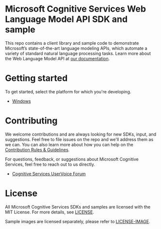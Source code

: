 Microsoft Cognitive Services Web Language Model API SDK and sample
==============================================================

This repo contains a client library and sample code to demonstrate Microsoft’s state-of-the-art language modeling APIs, which automate a variety of standard natural language processing tasks.
Learn more about the Web Language Model API at [our documentation](<https://www.microsoft.com/cognitive-services/en-us/web-language-model-api>).

Getting started
===============

To get started, select the platform for which you're developing.

-   [Windows](</WebLM/Windows/>)

Contributing
============
We welcome contributions and are always looking for new SDKs, input, and
suggestions. Feel free to file issues on the repo and we'll address them as we can. You can also learn more about how you can help on the [Contribution
Rules & Guidelines](</CONTRIBUTING.md>).

For questions, feedback, or suggestions about Microsoft Cognitive Services, feel free to reach out to us directly.

-   [Cognitive Services UserVoice Forum](<https://cognitive.uservoice.com>)

License
=======

All Microsoft Cognitive Services SDKs and samples are licensed with the MIT License. For more details, see
[LICENSE](</LICENSE.md>).

Sample images are licensed separately, please refer to [LICENSE-IMAGE](</LICENSE-IMAGE.md>).
